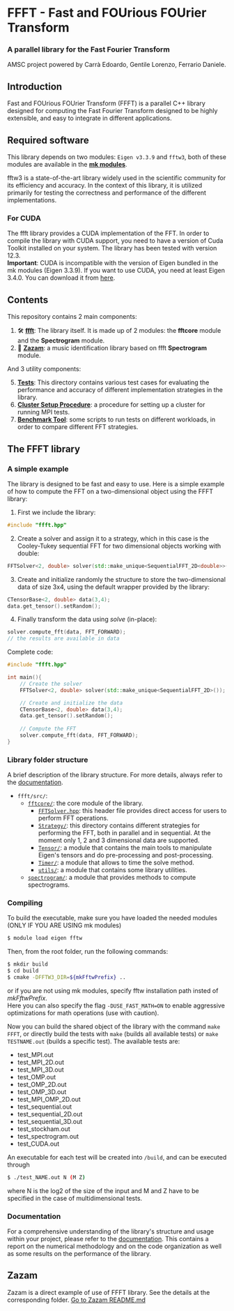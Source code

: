 # FFFT - Fast and FOUrious FOUrier Transform 
### A parallel library for the Fast Fourier Transform
AMSC project powered by Carrà Edoardo, Gentile Lorenzo, Ferrario Daniele.

## Introduction
Fast and FOUrious FOUrier Transform (FFFT) is a parallel C++ library designed for computing the Fast Fourier Transform designed to be highly extensible, and easy to integrate in different applications.

## Required software

This library depends on two modules: `Eigen v3.3.9` and `fftw3`, both of these modules are available in the **[mk modules](https://github.com/pcafrica/mk)**.

fftw3 is a state-of-the-art library widely used in the scientific community for its efficiency and accuracy. In the context of this library, it is utilized primarily for testing the correctness and performance of the different implementations.
### For CUDA
The ffft library provides a CUDA implementation of the FFT. In order to compile the library with CUDA support, you need to have a version of Cuda Toolkit installed on your system. The library has been tested with version 12.3.\
**Important**: CUDA is incompatible with the version of Eigen bundled in the mk modules (Eigen 3.3.9). If you want to use CUDA, you need at least Eigen 3.4.0. You can download it from [here](https://gitlab.com/libeigen/eigen/-/releases/3.4.0). 

## Contents
This repository contains 2 main components:

1. 🛠️ **[ffft](./ffft)**: The library itself. It is made up of 2 modules: the **fftcore** module and the **Spectrogram** module.
2. 🎵 **[Zazam](./zazam)**: a music identification library based on ffft **Spectrogram** module.

And 3 utility components:

5. **[Tests](./test)**: This directory contains various test cases for evaluating the performance and accuracy of different implementation strategies in the library.
6. **[Cluster Setup Procedure](./MPI_Cluster_Setup/)**: a procedure for setting up a cluster for running MPI tests.
7. **[Benchmark Tool](./benchmark/)**: some scripts to run tests on different workloads, in order to compare different FFT strategies.


## The FFFT library
### A simple example
The library is designed to be fast and easy to use. Here is a simple example of how to compute the FFT on a two-dimensional object using the FFFT library:

1. First we include the library:
```c++
#include "ffft.hpp"
```

2. Create a solver and assign it to a strategy, which in this case is the Cooley-Tukey sequential FFT for two dimensional objects working with double: 
```c++
FFTSolver<2, double> solver(std::make_unique<SequentialFFT_2D<double>>());
 ```

3. Create and initialize randomly the structure to store the two-dimensional data of size 3x4, using the default wrapper provided by the library:
```c++
CTensorBase<2, double> data(3,4); 
data.get_tensor().setRandom();
```

4. Finally transform the data using *solve* (in-place):
```c++
solver.compute_fft(data, FFT_FORWARD);
// the results are available in data
```

Complete code:
```c++
#include "ffft.hpp"

int main(){
    // Create the solver
    FFTSolver<2, double> solver(std::make_unique<SequentialFFT_2D>());

    // Create and initialize the data
    CTensorBase<2, double> data(3,4); 
    data.get_tensor().setRandom();
    
    // Compute the FFT
    solver.compute_fft(data, FFT_FORWARD);
}

```


### Library folder structure
A brief description of the library structure. For more details, always refer to the [documentation](./doc/).
- `ffft/src/`:
    - [`fftcore/`](./ffft/src/fftcore/): the core module of the library.
        - [`FFTSolver.hpp`](./ffft/src/fftcore/FFTSolver.hpp): this header file provides direct access for users to perform FFT operations.
        - [`Strategy/`](./ffft/src/fftcore/Strategy): this directory contains different strategies for performing the FFT, both in parallel and in sequential. At the moment only 1, 2 and 3 dimensional data are supported.
        - [`Tensor/`](./ffft/src/fftcore/Tensor): a module that contains the main tools to manipulate Eigen's tensors and do pre-processing and post-processing.
        - [`Timer/`](./ffft/src/fftcore/Timer): a module that allows to time the solve method.
        - [`utils/`](./ffft/src/fftcore/utils): a module that contains some library utilities.
    - [`spectrogram/`](./ffft/src/spectrogram/): a module that provides methods to compute spectrograms.

### Compiling
To build the executable, make sure you have loaded the needed modules (ONLY IF YOU ARE USING mk modules)
```bash
$ module load eigen fftw
```
Then, from the root folder, run the following commands:
```bash
$ mkdir build
$ cd build
$ cmake -DFFTW3_DIR=${mkFftwPrefix} ..
```
or if you are not using mk modules, specify fftw installation path insted of *mkFftwPrefix*.\
Here you can also specify the flag `-DUSE_FAST_MATH=ON` to enable aggressive optimizations for math operations (use with caution).

Now you can build the shared object of the library with the command `make FFFT`, or directly build the tests with `make` (builds all available tests) or `make TESTNAME.out` (builds a specific test). The available tests are:


- test_MPI.out
- test_MPI_2D.out
- test_MPI_3D.out
- test_OMP.out
- test_OMP_2D.out
- test_OMP_3D.out
- test_MPI_OMP_2D.out
- test_sequential.out
- test_sequential_2D.out
- test_sequential_3D.out
- test_stockham.out
- test_spectrogram.out
- test_CUDA.out


An executable for each test will be created into `/build`, and can be executed through
```bash
$ ./test_NAME.out N (M Z)
```
where N is the log2 of the size of the input and M and Z have to be specified in the case of multidimensional tests.

### Documentation
For a comprehensive understanding of the library's structure and usage within your project, please refer to the [documentation](./doc/). This contains a report on the numerical methodology and on the code organization as well as some results on the performance of the library.
## Zazam
Zazam is a direct example of use of FFFT library. See the details at the corresponding folder.
[Go to Zazam README.md](./zazam/README.md)
